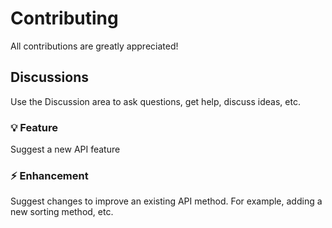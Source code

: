 # Contributing

All contributions are greatly appreciated!

## Discussions

Use the Discussion area to ask questions, get help, discuss ideas, etc.

### :bulb: Feature

Suggest a new API feature

### :zap: Enhancement

Suggest changes to improve an existing API method. For example, adding a new sorting method, etc.
